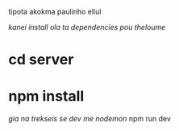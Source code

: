 tipota akokma
paulinho ellul

*kanei install ola ta dependencies pou theloume*
# cd server
# npm install 

*gia na trekseis se dev me nodemon*
npm run dev

